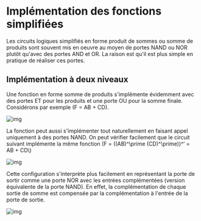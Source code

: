 # Implémentation des fonctions simplifiées

Les circuits logiques simplifiés en forme produit de sommes ou somme de produits sont souvent mis en oeuvre au moyen de portes NAND ou NOR plutôt qu'avec des portes AND et OR. La raison est qu'il est plus simple en pratique de réaliser ces portes.


## Implémentation à deux niveaux

Une fonction en forme somme de produits s'implémente évidemment avec des portes ET pour les produits et une porte OU pour la somme finale. Considérons par exemple \(F = AB + CD\).

![img](Sources_images_logiques/images/produit_somme.svg "Produit de sommes pour \(F = AB + CD\)") 

La fonction peut aussi s'implémenter tout naturellement en faisant
appel uniquement à des portes NAND. On peut vérifier facilement que le
circuit suivant implémente la même fonction \(F = ((AB)^\prime
(CD)^\prime\))^&prime; = AB + CD\\)

![img](Sources_images_logiques/images/produit_sommeNAND2.svg "Produit de sommes NAND") 

Cette configuration s'interprète plus facilement en représentant la
porte de sortir comme une porte NOR avec les entrées complémentées
(version équivalente de la porte NAND). En effet, la complémentation
de chaque sortie de somme est compensée par la complémentation à
l'entrée de la porte de sortie.

![img](Sources_images_logiques/images/produit_sommeNAND.svg "Produit de sommes NAND plus évidente")

